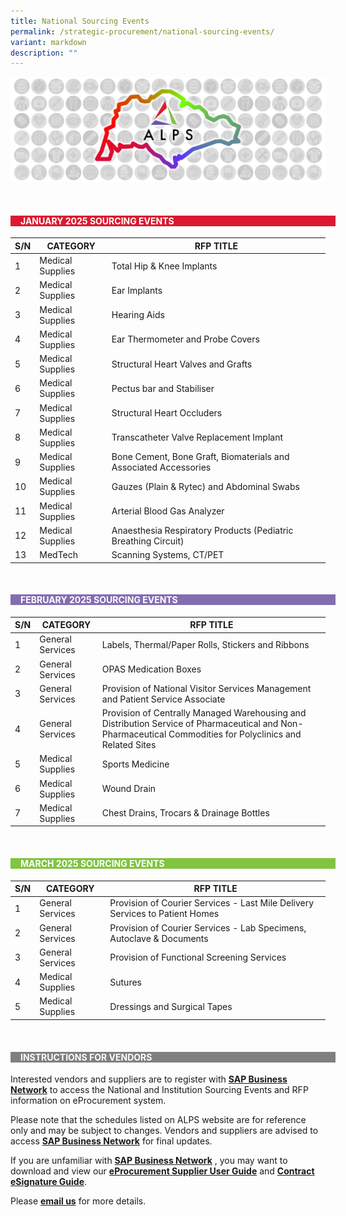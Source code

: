 ```yaml
---
title: National Sourcing Events
permalink: /strategic-procurement/national-sourcing-events/
variant: markdown
description: ""
---
```

![](/images/alps_sourcing_events_national_1920x640_clear.png)



<br>
<div style="background-color: #DC1931; padding-left: 1rem; width: 100%" class="section">
			<h4 style="color: white; font-weight: bold; text-align: left;">JANUARY 2025 SOURCING  EVENTS</h4>
</div>



| S/N | CATEGORY | RFP TITLE	|
| -------- | -------- | -------- |
| 1 | Medical Supplies | Total Hip &amp; Knee Implants |
| 2 | Medical Supplies | Ear Implants |
| 3 | Medical Supplies | Hearing Aids |
| 4 | Medical Supplies | Ear Thermometer and Probe Covers |
| 5 | Medical Supplies | Structural Heart Valves and Grafts |
| 6 | Medical Supplies | Pectus bar and Stabiliser |
| 7 | Medical Supplies | Structural Heart Occluders |
| 8 | Medical Supplies | Transcatheter Valve Replacement Implant |
| 9 | Medical Supplies | Bone Cement, Bone Graft, Biomaterials and Associated Accessories |
| 10 | Medical Supplies | Gauzes (Plain &amp; Rytec) and Abdominal Swabs |
| 11 | Medical Supplies | Arterial Blood Gas Analyzer |
| 12 | Medical Supplies | Anaesthesia Respiratory Products (Pediatric Breathing Circuit) |
| 13 | MedTech | Scanning Systems, CT/PET |



<br>
<div style="background-color: #836DB1; padding-left: 1rem; width: 100%" class="section">
			<h4 style="color: white; font-weight: bold; text-align: left;">FEBRUARY 2025 SOURCING EVENTS</h4>
</div>



| S/N | CATEGORY | RFP TITLE |
| -------- | -------- | -------- |
| 1 | General Services | Labels, Thermal/Paper Rolls, Stickers and Ribbons |
| 2 | General Services | OPAS Medication Boxes |
| 3 | General Services | Provision of National Visitor Services Management and Patient Service Associate |
| 4 | General Services | Provision of Centrally Managed Warehousing and Distribution Service of Pharmaceutical and Non-Pharmaceutical Commodities for Polyclinics and Related Sites |
| 5 | Medical Supplies | Sports Medicine |
| 6 | Medical Supplies | Wound Drain |
| 7 | Medical Supplies | Chest Drains, Trocars &amp; Drainage Bottles |


<br>
<div style="background-color: #82C341; padding-left: 1rem; width: 100%" class="section">
			<h4 style="color: white; font-weight: bold; text-align: left;">MARCH 2025 SOURCING EVENTS</h4>
</div>



| S/N | CATEGORY | RFP TITLE |
| -------- | -------- | -------- |
| 1 | General Services | Provision of Courier Services - Last Mile Delivery Services to Patient Homes |
| 2 | General Services | Provision of Courier Services - Lab Specimens, Autoclave &amp; Documents |
| 3 | General Services | Provision of Functional Screening Services |
| 4 | Medical Supplies | Sutures |
| 5 | Medical Supplies | Dressings and Surgical Tapes |



<br>
<div style="background-color: grey; padding-left: 1rem; width: 100%" class="section">
			<h4 style="color: white; font-weight: bold; text-align: left;">INSTRUCTIONS FOR VENDORS</h4>
</div>



Interested vendors and suppliers are to register with **[SAP Business Network](https://supplier.ariba.com/)** to access the National and Institution Sourcing Events and RFP information on eProcurement system.  

Please note that the schedules listed on ALPS website are for reference only and may be subject to changes. Vendors and suppliers are advised to access **[SAP Business Network](https://supplier.ariba.com/)** for final updates.

If you are unfamiliar with **[SAP Business Network](https://supplier.ariba.com/)** , you may want to download and view our **[eProcurement Supplier User Guide](https://for.sg/alps-eprocurement-supplier-user-guide)** and **[Contract eSignature Guide](/files/Sourcing%20Events/contract_esignature_guide_v1_2.pdf)**.

Please **[email us](mailto:alps_operations@alpshealthcare.com.sg)** for more details.